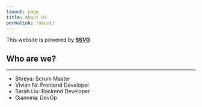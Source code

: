 ```yaml
---
layout: page
title: About Us
permalink: /about/
---
```


This website is powered by **[SSVG](https://github.com/fastai/fastpages)** 
<h2>Who are we?</h2>
<hr>
<p>
    <ul>
        <li>Shreya: Scrum Master</li>
        <li>Vivian Ni: Frontend Developer</li>
        <li>Sarah Liu: Backend Developer</li>
        <li>Giannina: DevOp</li>
    </ul>
</p>

